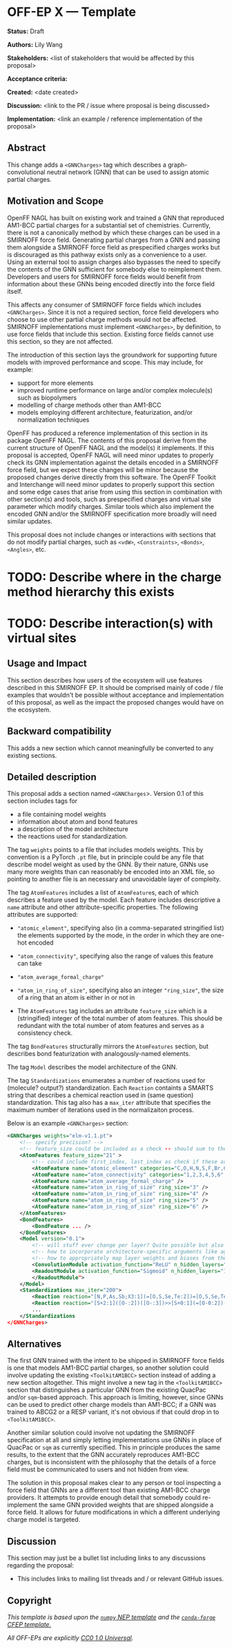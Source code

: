# OFF-EP X — Template

**Status:** Draft

**Authors:** Lily Wang

**Stakeholders:** &lt;list of stakeholders that would be affected by this proposal>

**Acceptance criteria:** 

**Created:** &lt;date created>

**Discussion:** &lt;link to the PR / issue where proposal is being discussed>

**Implementation:** &lt;link an example / reference implementation of the proposal>

## Abstract

This change adds a `<GNNCharges>` tag which describes a graph-convolutional neutral network (GNN) that can be used to assign atomic partial charges.

## Motivation and Scope

OpenFF NAGL has built on existing work and trained a GNN that reproduced AM1-BCC partial charges for a substantial set of chemistries. Currently, there is not a canonically method by which these charges can be used in a SMIRNOFF force field. Generating partial charges from a GNN and passing them alongside a SMIRNOFF force field as prespecified charges works but is discouraged as this pathway exists only as a convenience to a user. Using an external tool to assign charges also bypasses the need to specify the contents of the GNN sufficient for somebody else to reimplement them. Developers and users for SMIRNOFF force fields would benefit from information about these GNNs being encoded directly into the force field itself.

This affects any consumer of SMIRNOFF force fields which includes `<GNNCharges>`. Since it is not a required section, force field developers who choose to use other partial charge methods would not be affected. SMIRNOFF implementations must implement `<GNNCharges>`, by definition, to use force fields that include this section. Existing force fields cannot use this section, so they are not affected.

The introduction of this section lays the groundwork for supporting future models with improved performance and scope. This may include, for example:

- support for more elements
- improved runtime performance on large and/or complex molecule(s) such as biopolymers
- modelling of charge methods other than AM1-BCC
- models employing different architecture, featurization, and/or normalization techniques

OpenFF has produced a reference implementation of this section in its package OpenFF NAGL. The contents of this proposal derive from the current structure of OpenFF NAGL and the model(s) it implements. If this proposal is accepted, OpenFF NAGL will need minor updates to properly check its GNN implementation against the details encoded in a SMIRNOFF force field, but we expect these changes will be minor because the proposed changes derive directly from this software. The OpenFF Toolkit and Interchange will need minor updates to properly support this section and some edge cases that arise from using this section in combination with other section(s) and tools, such as prespecified charges and virtual site parameter which modify charges. Similar tools which also implement the encoded GNN and/or the SMIRNOFF specification more broadly will need similar updates.

This proposal does not include changes or interactions with sections that do not modify partial charges, such as `<vdW>`, `<Constraints>`, `<Bonds>`, `<Angles>`, etc.

# TODO: Describe where in the charge method hierarchy this exists
# TODO: Describe interaction(s) with virtual sites

## Usage and Impact

This section describes how users of the ecosystem will use features 
described in this SMIRNOFF EP. It should be comprised mainly of code / file 
examples that wouldn't  be possible without acceptance and implementation 
of this proposal, as well as the impact the proposed changes would have 
on the ecosystem. 

## Backward compatibility

This adds a new section which cannot meaningfully be converted to any existing sections.

## Detailed description

This proposal adds a section named `<GNNCharges`>. Version 0.1 of this section includes tags for

- a file containing model weights
- information about atom and bond features
- a description of the model architecture
- the reactions used for standardization.

The tag `weights` points to a file that includes models weights. This by convention is a PyTorch `.pt` file, but in principle could be any file that describe model weight as used by the GNN. By their nature, GNNs use many more weights than can reasonably be encoded into an XML file, so pointing to another file is an necessary and unavoidable layer of compleity.

The tag `AtomFeatures` includes a list of `AtomFeature`s, each of which describes a feature used by the model. Each feature includes descriptive a `name` attribute and other attribute-specific properties. The following attributes are supported:

- `"atomic_element"`, specifying also (in a comma-separated stringified list) the elements supported by the mode, in the order in which they are one-hot encoded
- `"atom_connectivity"`, specifying also the range of values this feature can take
- `"atom_average_formal_charge"`
- `"atom_in_ring_of_size"`, specifying also an integer `"ring_size"`, the size of a ring that an atom is either in or not in

- The `AtomFeatures` tag includes an attribute `feature_size` which is a (stringified) integer of the total number of atom features. This should be redundant with the total number of atom features and serves as a consistency check.

The tag `BondFeatures` structurally mirrors the `AtomFeatures` section, but describes bond featurization with analogously-named elements.

The tag `Model` describes the model architecture of the GNN.

The tag `Standardizations` enumerates a number of reactions used for (molecule? output?) standardization. Each `Reaction` containts a SMARTS string that describes a chemical reaction used in (same question) standardization. This tag also has a `max_iter` attribute that specifies the maximum number of iterations used in the normalizaiton process.

Below is an example `<GNNCharges>` section:

```xml
<GNNCharges weights="elm-v1.1.pt">
    <!-- specify precision? -->
    <!-- feature_size could be included as a check -- should sum to the total shape of feature tensor -->
    <AtomFeatures feature_size="21" >
        <!-- could include first_index, last_index as check if these are not ordered -->
        <AtomFeature name="atomic_element" categories="C,O,H,N,S,F,Br,Cl,I,P" />
        <AtomFeature name="atom_connectivity" categories="1,2,3,4,5,6" />
        <AtomFeature name="atom_average_formal_charge" />
        <AtomFeature name="atom_in_ring_of_size" ring_size="3" />
        <AtomFeature name="atom_in_ring_of_size" ring_size="4" />
        <AtomFeature name="atom_in_ring_of_size" ring_size="5" />
        <AtomFeature name="atom_in_ring_of_size" ring_size="6" />
    </AtomFeatures>
    <BondFeatures>
        <BondFeature ... />
    </BondFeatures>
    <Model version="0.1">
        <!-- will stuff ever change per layer? Quite possible but also seems like overtuning -->
        <!-- how to incorporate architecture-specific arguments like aggregation_function? -->
        <!-- how to appropriately map layer weights and biases from the file to the actual layers? Just indexing? -->
        <ConvolutionModule activation_function="ReLU" n_hidden_layers="5" architecture="SAGEConv" hidden_feature_size="512" />
        <ReadoutModule activation_function="Sigmoid" n_hidden_layers="1" hidden_feature_size="128" pooling="atoms" output_features="initial_charge,electronegativity,hardness" postprocess_layer="regularized_compute_partial_charges">
        </ReadoutModule">
    </Model>
    <Standardizations max_iter="200">
        <Reaction reaction="[N,P,As,Sb;X3:1](=[O,S,Se,Te:2])=[O,S,Se,Te:3]>>[*+1:1](-[*-1:2])=[*:3]" />
        <Reaction reaction="[S+2:1]([O-:2])([O-:3])>>[S+0:1](=[O-0:2])(=[O-0:3])" />
        ...
    </Standardizations
</GNNCharges>
```

## Alternatives

The first GNN trained with the intent to be shipped in SMIRNOFF force fields is one that models AM1-BCC partial
charges, so another solution could involve updating the existing `<ToolkitAM1BCC>` section instead of adding a new
section altogether. This might involve a new tag in the `<ToolkitAM1BCC>` section that distinguishes a particular GNN
from the existing QuacPac and/or `sqm`-based approach. This approach is limiting, however, since GNNs can be used to
predict other charge models than AM1-BCC; if a GNN was trained to ABCG2 or a RESP variant, it's not obvious if that
could drop in to `<ToolkitAM1BCC>`.

Another similar solution could involve not updating the SMIRNOFF specification at all and simply letting
implementations use GNNs in place of QuacPac or `sqm` as currently specified. This in principle produces the same
results, to the extent that the GNN accurately reproduces AM1-BCC charges, but is inconsistent with the philosophy that
the details of a force field must be communicated to users and not hidden from view.

The solution in this proposal makes clear to any person or tool inspecting a force field that GNNs are a different tool
than existing AM1-BCC charge providers. It attempts to provide enough detail that somebody could re-implement the same
GNN provided weights that are shipped alongside a force field. It allows for future modifications in which a different
underlying charge model is targeted.

## Discussion

This section may just be a bullet list including links to any discussions
regarding the proposal:

- This includes links to mailing list threads and / or relevant GitHub issues.

## Copyright

*This template is based upon the [``numpy`` NEP template](
https://github.com/numpy/numpy/blob/master/doc/neps/nep-template.rst) and the
[``conda-forge`` CFEP template.](https://github.com/conda-forge/cfep/blob/master/cfep-00.md)*

*All OFF-EPs are explicitly [CC0 1.0 Universal](https://creativecommons.org/publicdomain/zero/1.0/).*
